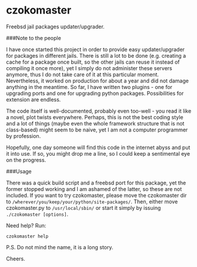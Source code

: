 czokomaster
===========

Freebsd jail packages updater/upgrader.

###Note to the people

I have once started this project in order to provide easy updater/upgrader for packages in different jails. There is still a lot to be done (e.g. creating a cache for a package once built, so the other jails can reuse it instead of compiling it once more), yet I simply do not administer these servers anymore, thus I do not take care of it at this particular moment. Nevertheless, it worked on production for about a year and did not damage anything in the meantime. So far, I have written two plugins - one for upgrading ports and one for upgrading python packages. Possibilities for extension are endless.

The code itself is well-documented, probably even too-well - you read it like a novel, plot twists everywhere. Perhaps, this is not the best coding style and a lot of things (maybe even the whole framework structure that is not class-based) might seem to be naive, yet I am not a computer programmer by profession.

Hopefully, one day someone will find this code in the internet abyss and put it into use. If so, you might drop me a line, so I could keep a sentimental eye on the progress.

###Usage

There was a quick build script and a freebsd port for this package, yet the former stopped working and I am ashamed of the latter, so these are not included. If you want to try czokomaster, please move the czokomaster dir to ```/wherever/you/keep/your/python/site-packages/```. Then, either move czokomaster.py to ```/usr/local/sbin/``` or start it simply by issuing ```./czokomaster [options]```.

Need help? Run:
```
czokomaster help
```

P.S. Do not mind the name, it is a long story.

Cheers.
